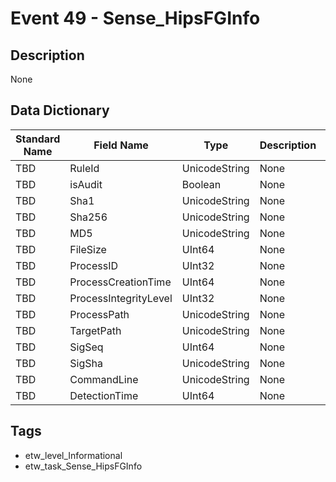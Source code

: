 # Event 49 - Sense_HipsFGInfo

## Description
None

## Data Dictionary
|Standard Name|Field Name|Type|Description|Sample Value|
|---|---|---|---|---|
|TBD|RuleId|UnicodeString|None|`None`|
|TBD|isAudit|Boolean|None|`None`|
|TBD|Sha1|UnicodeString|None|`None`|
|TBD|Sha256|UnicodeString|None|`None`|
|TBD|MD5|UnicodeString|None|`None`|
|TBD|FileSize|UInt64|None|`None`|
|TBD|ProcessID|UInt32|None|`None`|
|TBD|ProcessCreationTime|UInt64|None|`None`|
|TBD|ProcessIntegrityLevel|UInt32|None|`None`|
|TBD|ProcessPath|UnicodeString|None|`None`|
|TBD|TargetPath|UnicodeString|None|`None`|
|TBD|SigSeq|UInt64|None|`None`|
|TBD|SigSha|UnicodeString|None|`None`|
|TBD|CommandLine|UnicodeString|None|`None`|
|TBD|DetectionTime|UInt64|None|`None`|

## Tags
* etw_level_Informational
* etw_task_Sense_HipsFGInfo